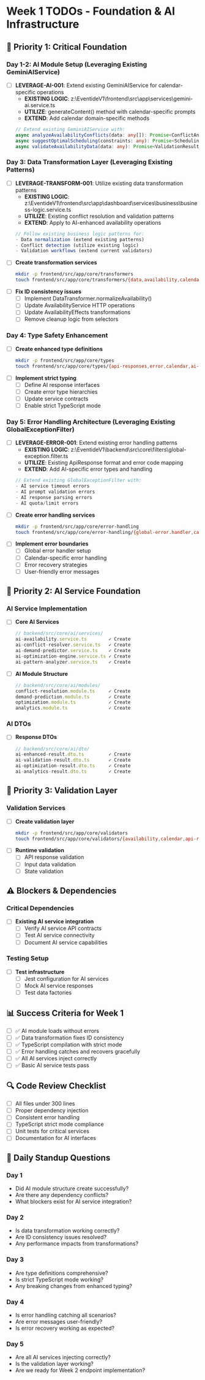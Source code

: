 # Week 1 TODOs - Foundation & AI Infrastructure

## 🎯 **Priority 1: Critical Foundation**

### Day 1-2: AI Module Setup (Leveraging Existing GeminiAIService)
- [ ] **LEVERAGE-AI-001**: Extend existing GeminiAIService for calendar-specific operations
  - **EXISTING LOGIC**: z:\EventideV1\frontend\src\app\services\gemini-ai.service.ts
  - **UTILIZE**: generateContent() method with calendar-specific prompts
  - **EXTEND**: Add calendar domain-specific methods
  ```typescript
  // Extend existing GeminiAIService with:
  async analyzeAvailabilityConflicts(data: any[]): Promise<ConflictAnalysis>
  async suggestOptimalScheduling(constraints: any): Promise<SchedulingSuggestions>
  async validateAvailabilityData(data: any): Promise<ValidationResult>
  ```

### Day 3: Data Transformation Layer (Leveraging Existing Patterns)
- [ ] **LEVERAGE-TRANSFORM-001**: Utilize existing data transformation patterns
  - **EXISTING LOGIC**: z:\EventideV1\frontend\src\app\dashboard\services\business\business-logic.service.ts
  - **UTILIZE**: Existing conflict resolution and validation patterns
  - **EXTEND**: Apply to AI-enhanced availability operations
  ```typescript
  // Follow existing business logic patterns for:
  - Data normalization (extend existing patterns)
  - Conflict detection (utilize existing logic)
  - Validation workflows (extend current validators)
  ```
- [ ] **Create transformation services**
  ```bash
  mkdir -p frontend/src/app/core/transformers
  touch frontend/src/app/core/transformers/{data,availability,calendar}.transformer.ts
  ```
- [ ] **Fix ID consistency issues**
  - [ ] Implement DataTransformer.normalizeAvailability()
  - [ ] Update AvailabilityService HTTP operations
  - [ ] Update AvailabilityEffects transformations
  - [ ] Remove cleanup logic from selectors

### Day 4: Type Safety Enhancement
- [ ] **Create enhanced type definitions**
  ```bash
  mkdir -p frontend/src/app/core/types
  touch frontend/src/app/core/types/{api-responses,error,calendar,ai-enhanced}.types.ts
  ```
- [ ] **Implement strict typing**
  - [ ] Define AI response interfaces
  - [ ] Create error type hierarchies
  - [ ] Update service contracts
  - [ ] Enable strict TypeScript mode

### Day 5: Error Handling Architecture (Leveraging Existing GlobalExceptionFilter)
- [ ] **LEVERAGE-ERROR-001**: Extend existing error handling patterns
  - **EXISTING LOGIC**: z:\EventideV1\backend\src\core\filters\global-exception.filter.ts
  - **UTILIZE**: Existing ApiResponse format and error code mapping
  - **EXTEND**: Add AI-specific error types and handling
  ```typescript
  // Extend existing GlobalExceptionFilter with:
  - AI service timeout errors
  - AI prompt validation errors  
  - AI response parsing errors
  - AI quota/limit errors
  ```
- [ ] **Create error handling services**
  ```bash
  mkdir -p frontend/src/app/core/error-handling
  touch frontend/src/app/core/error-handling/{global-error.handler,calendar-error.service,error-recovery.service}.ts
  ```
- [ ] **Implement error boundaries**
  - [ ] Global error handler setup
  - [ ] Calendar-specific error handling
  - [ ] Error recovery strategies
  - [ ] User-friendly error messages

## 🎯 **Priority 2: AI Service Foundation**

### AI Service Implementation
- [ ] **Core AI Services**
  ```typescript
  // backend/src/core/ai/services/
  ai-availability.service.ts        ✓ Create
  ai-conflict-resolver.service.ts   ✓ Create  
  ai-demand-predictor.service.ts    ✓ Create
  ai-optimization-engine.service.ts ✓ Create
  ai-pattern-analyzer.service.ts    ✓ Create
  ```

- [ ] **AI Module Structure**
  ```typescript
  // backend/src/core/ai/modules/
  conflict-resolution.module.ts     ✓ Create
  demand-prediction.module.ts       ✓ Create
  optimization.module.ts            ✓ Create
  analytics.module.ts               ✓ Create
  ```

### AI DTOs
- [ ] **Response DTOs**
  ```typescript
  // backend/src/core/ai/dto/
  ai-enhanced-result.dto.ts         ✓ Create
  ai-validation-result.dto.ts       ✓ Create
  ai-optimization-result.dto.ts     ✓ Create
  ai-analytics-result.dto.ts        ✓ Create
  ```

## 🎯 **Priority 3: Validation Layer**

### Validation Services
- [ ] **Create validation layer**
  ```bash
  mkdir -p frontend/src/app/core/validators
  touch frontend/src/app/core/validators/{availability,calendar,api-response}.validator.ts
  ```
- [ ] **Runtime validation**
  - [ ] API response validation
  - [ ] Input data validation
  - [ ] State validation

## ⚠️ **Blockers & Dependencies**

### Critical Dependencies
- [ ] **Existing AI service integration**
  - [ ] Verify AI service API contracts
  - [ ] Test AI service connectivity
  - [ ] Document AI service capabilities

### Testing Setup
- [ ] **Test infrastructure**
  - [ ] Jest configuration for AI services
  - [ ] Mock AI service responses
  - [ ] Test data factories

## 📊 **Success Criteria for Week 1**

- [ ] ✅ AI module loads without errors
- [ ] ✅ Data transformation fixes ID consistency
- [ ] ✅ TypeScript compilation with strict mode
- [ ] ✅ Error handling catches and recovers gracefully
- [ ] ✅ All AI services inject correctly
- [ ] ✅ Basic AI service tests pass

## 🔍 **Code Review Checklist**

- [ ] All files under 300 lines
- [ ] Proper dependency injection
- [ ] Consistent error handling
- [ ] TypeScript strict mode compliance
- [ ] Unit tests for critical services
- [ ] Documentation for AI interfaces

## 📝 **Daily Standup Questions**

### Day 1
- Did AI module structure create successfully?
- Are there any dependency conflicts?
- What blockers exist for AI service integration?

### Day 2  
- Is data transformation working correctly?
- Are ID consistency issues resolved?
- Any performance impacts from transformations?

### Day 3
- Are type definitions comprehensive?
- Is strict TypeScript mode working?
- Any breaking changes from enhanced typing?

### Day 4
- Is error handling catching all scenarios?
- Are error messages user-friendly?
- Is error recovery working as expected?

### Day 5
- Are all AI services injecting correctly?
- Is the validation layer working?
- Are we ready for Week 2 endpoint implementation?
